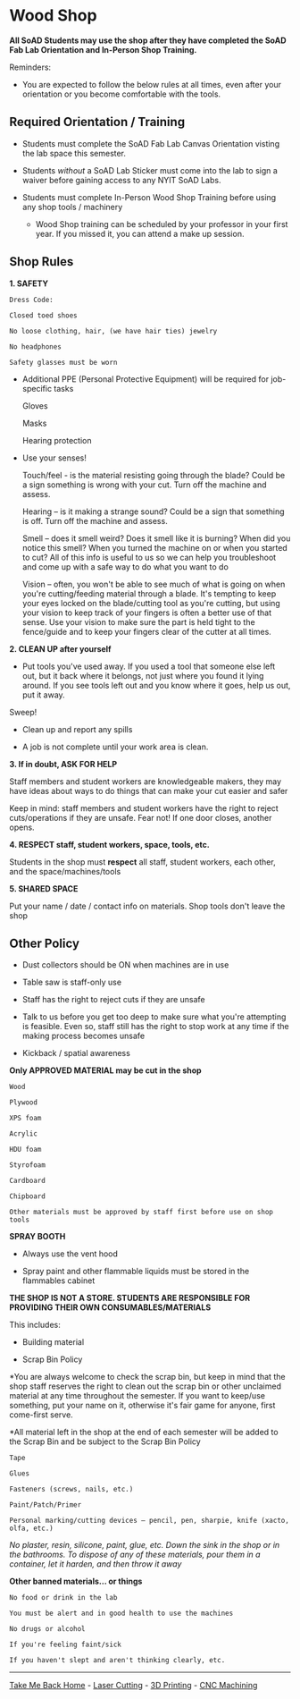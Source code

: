 # Wood Shop

**All SoAD Students may use the shop after they have completed the SoAD Fab Lab Orientation and In-Person Shop Training.**

Reminders:


* You are expected to follow the below rules at all times, even after your orientation or you become comfortable with the tools.

## Required Orientation / Training

* Students must complete the SoAD Fab Lab Canvas Orientation visting the lab space this semester.
  
* Students *without* a SoAD Lab Sticker must come into the lab to sign a waiver before gaining access to any NYIT SoAD Labs.

* Students must complete In-Person Wood Shop Training before using any shop tools / machinery
	* Wood Shop training can be scheduled by your professor in your first year. If you missed it, you can attend a make up session.


## Shop Rules

**1. SAFETY**

	Dress Code:

	Closed toed shoes 

	No loose clothing, hair, (we have hair ties) jewelry 

	No headphones 

	Safety glasses must be worn 

* Additional PPE (Personal Protective Equipment) will be required for job-specific tasks 
	
	Gloves 
	
	Masks 
	
	Hearing protection 

* Use your senses! 

	Touch/feel - is the material resisting going through the blade? Could be a sign something is wrong with your cut. Turn off the machine and assess. 

	Hearing – is it making a strange sound? Could be a sign that something is off. Turn off the machine and assess. 

	Smell – does it smell weird? Does it smell like it is burning? When did you notice this smell? When you turned the machine on or when you started to cut? All of this info is useful to us so we can help you troubleshoot and come up with a safe way to do what you want to do 

	Vision – often, you won't be able to see much of what is going on when you're cutting/feeding material through a blade. It's tempting to keep your eyes locked on the blade/cutting tool as you're cutting, but using your vision to keep track of your fingers is often a better use of that sense. Use your vision to make sure the part is held tight to the fence/guide and to keep your fingers clear of the cutter at all times.  

**2. CLEAN UP after yourself**

* Put tools you've used away. If you used a tool that someone else left out, but it back where it belongs, not just where you found it lying around. If you see tools left out and you know where it goes, help us out, put it away. 

Sweep! 

* Clean up and report any spills 

* A job is not complete until your work area is clean. 

**3. If in doubt, ASK FOR HELP** 

Staff members and student workers are knowledgeable makers, they may have ideas about ways to do things that can make your cut easier and safer 

Keep in mind: staff members and student workers have the right to reject cuts/operations if they are unsafe. Fear not! If one door closes, another opens. 


**4. RESPECT staff, student workers, space, tools, etc.**

Students in the shop must **respect** all staff, student workers, each other, and the space/machines/tools 

**5. SHARED SPACE**

Put your name / date / contact info on materials. Shop tools don't leave the shop 

## Other Policy 

* Dust collectors should be ON when machines are in use 

* Table saw is staff-only use 

* Staff has the right to reject cuts if they are unsafe 

* Talk to us before you get too deep to make sure what you're attempting is feasible. Even so, staff still has the right to stop work at any time if the making process becomes unsafe 

* Kickback / spatial awareness 

**Only APPROVED MATERIAL may be cut in the shop**
	
	Wood 
	
	Plywood 
	
	XPS foam 
	
	Acrylic 
	
	HDU foam 
	
	Styrofoam 
	
	Cardboard 
	
	Chipboard 
	
	Other materials must be approved by staff first before use on shop tools 

**SPRAY BOOTH** 

* Always use the vent hood 

* Spray paint and other flammable liquids must be stored in the flammables cabinet 

**THE SHOP IS NOT A STORE. STUDENTS ARE RESPONSIBLE FOR PROVIDING THEIR OWN CONSUMABLES/MATERIALS** 

This includes: 

* Building material 

* Scrap Bin Policy 

*You are always welcome to check the scrap bin, but keep in mind that the shop staff reserves the right to clean out the scrap bin or other unclaimed material at any time throughout the semester. If you want to keep/use something, put your name on it, otherwise it's fair game for anyone, first come-first serve. 

*All material left in the shop at the end of each semester will be added to the Scrap Bin and be subject to the Scrap Bin Policy  

	Tape 
	
	Glues 
	
	Fasteners (screws, nails, etc.) 
	
	Paint/Patch/Primer 

	Personal marking/cutting devices – pencil, pen, sharpie, knife (xacto, olfa, etc.) 

*No plaster, resin, silicone, paint, glue, etc. Down the sink in the shop or in the bathrooms. To dispose of any of these materials, pour them in a container, let it harden, and then throw it away*

**Other banned materials... or things**

	No food or drink in the lab 
	
	You must be alert and in good health to use the machines 
	
	No drugs or alcohol 
	
	If you're feeling faint/sick 
	
	If you haven't slept and aren't thinking clearly, etc. 

___

[Take Me Back Home](https://digitalfabricationlab-nyit-soad.github.io/resources/) - [Laser Cutting](https://digitalfabricationlab-nyit-soad.github.io/resources/LaserCutters/) - [3D Printing](https://digitalfabricationlab-nyit-soad.github.io/resources/3Dprinters/) - [CNC Machining](https://digitalfabricationlab-nyit-soad.github.io/resources/CNCmills/)
